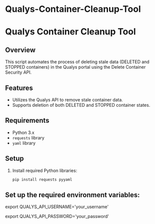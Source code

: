 # Qualys-Container-Cleanup-Tool
# Qualys Container Cleanup Tool

## Overview
This script automates the process of deleting stale data (DELETED and STOPPED containers) in the Qualys portal using the Delete Container Security API. 

## Features
- Utilizes the Qualys API to remove stale container data.
- Supports deletion of both DELETED and STOPPED container states.

## Requirements
- Python 3.x
- `requests` library
- `yaml` library

## Setup
1. Install required Python libraries:
   ```bash
   pip install requests pyyaml
## Set up the required environment variables:
export QUALYS_API_USERNAME='your_username'

export QUALYS_API_PASSWORD='your_password'
